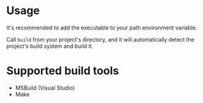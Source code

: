 # Usage
It's recommended to add the executable to your path environment variable.

Call `build` from your project's directory, and it will automatically detect the project's build system and build it.


# Supported build tools
- MSBuild (Visual Studio)
- Make
